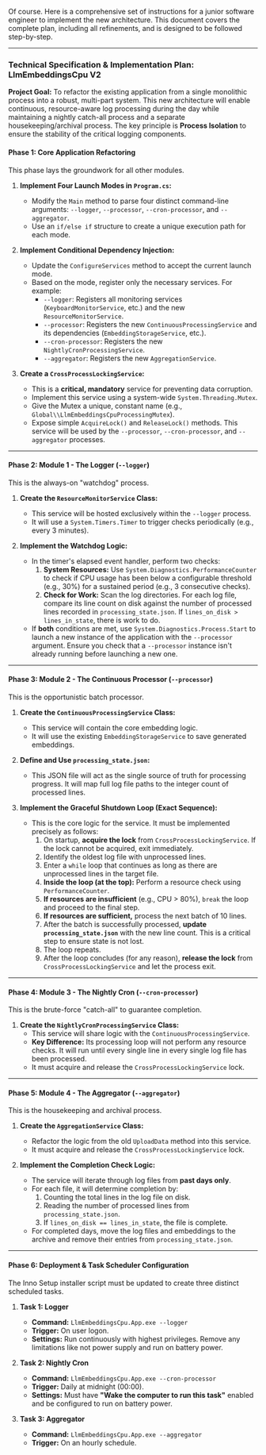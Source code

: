 Of course. Here is a comprehensive set of instructions for a junior software engineer to implement the new architecture. This document covers the complete plan, including all refinements, and is designed to be followed step-by-step.

---

### **Technical Specification & Implementation Plan: LlmEmbeddingsCpu V2**

**Project Goal:** To refactor the existing application from a single monolithic process into a robust, multi-part system. This new architecture will enable continuous, resource-aware log processing during the day while maintaining a nightly catch-all process and a separate housekeeping/archival process. The key principle is **Process Isolation** to ensure the stability of the critical logging components.

#### **Phase 1: Core Application Refactoring**

This phase lays the groundwork for all other modules.

1.  **Implement Four Launch Modes in `Program.cs`:**
    * Modify the `Main` method to parse four distinct command-line arguments: `--logger`, `--processor`, `--cron-processor`, and `--aggregator`.
    * Use an `if/else if` structure to create a unique execution path for each mode.

2.  **Implement Conditional Dependency Injection:**
    * Update the `ConfigureServices` method to accept the current launch mode.
    * Based on the mode, register only the necessary services. For example:
        * `--logger`: Registers all monitoring services (`KeyboardMonitorService`, etc.) and the new `ResourceMonitorService`.
        * `--processor`: Registers the new `ContinuousProcessingService` and its dependencies (`EmbeddingStorageService`, etc.).
        * `--cron-processor`: Registers the new `NightlyCronProcessingService`.
        * `--aggregator`: Registers the new `AggregationService`.

3.  **Create a `CrossProcessLockingService`:**
    * This is a **critical, mandatory** service for preventing data corruption.
    * Implement this service using a system-wide `System.Threading.Mutex`.
    * Give the Mutex a unique, constant name (e.g., `Global\\LlmEmbeddingsCpuProcessingMutex`).
    * Expose simple `AcquireLock()` and `ReleaseLock()` methods. This service will be used by the `--processor`, `--cron-processor`, and `--aggregator` processes.

---

#### **Phase 2: Module 1 - The Logger (`--logger`)**

This is the always-on "watchdog" process.

1.  **Create the `ResourceMonitorService` Class:**
    * This service will be hosted exclusively within the `--logger` process.
    * It will use a `System.Timers.Timer` to trigger checks periodically (e.g., every 3 minutes).

2.  **Implement the Watchdog Logic:**
    * In the timer's elapsed event handler, perform two checks:
        1.  **System Resources:** Use `System.Diagnostics.PerformanceCounter` to check if CPU usage has been below a configurable threshold (e.g., 30%) for a sustained period (e.g., 3 consecutive checks).
        2.  **Check for Work:** Scan the log directories. For each log file, compare its line count on disk against the number of processed lines recorded in `processing_state.json`. If `lines_on_disk > lines_in_state`, there is work to do.
    * If **both** conditions are met, use `System.Diagnostics.Process.Start` to launch a new instance of the application with the `--processor` argument. Ensure you check that a `--processor` instance isn't already running before launching a new one.

---

#### **Phase 3: Module 2 - The Continuous Processor (`--processor`)**

This is the opportunistic batch processor.

1.  **Create the `ContinuousProcessingService` Class:**
    * This service will contain the core embedding logic.
    * It will use the existing `EmbeddingStorageService` to save generated embeddings.

2.  **Define and Use `processing_state.json`:**
    * This JSON file will act as the single source of truth for processing progress. It will map full log file paths to the integer count of processed lines.

3.  **Implement the Graceful Shutdown Loop (Exact Sequence):**
    * This is the core logic for the service. It must be implemented precisely as follows:
        1.  On startup, **acquire the lock** from `CrossProcessLockingService`. If the lock cannot be acquired, exit immediately.
        2.  Identify the oldest log file with unprocessed lines.
        3.  Enter a `while` loop that continues as long as there are unprocessed lines in the target file.
        4.  **Inside the loop (at the top):** Perform a resource check using `PerformanceCounter`.
        5.  **If resources are insufficient** (e.g., CPU > 80%), `break` the loop and proceed to the final step.
        6.  **If resources are sufficient,** process the next batch of 10 lines.
        7.  After the batch is successfully processed, **update `processing_state.json`** with the new line count. This is a critical step to ensure state is not lost.
        8.  The loop repeats.
        9.  After the loop concludes (for any reason), **release the lock** from `CrossProcessLockingService` and let the process exit.

---

#### **Phase 4: Module 3 - The Nightly Cron (`--cron-processor`)**

This is the brute-force "catch-all" to guarantee completion.

1.  **Create the `NightlyCronProcessingService` Class:**
    * This service will share logic with the `ContinuousProcessingService`.
    * **Key Difference:** Its processing loop will not perform any resource checks. It will run until every single line in every single log file has been processed.
    * It must acquire and release the `CrossProcessLockingService` lock.

---

#### **Phase 5: Module 4 - The Aggregator (`--aggregator`)**

This is the housekeeping and archival process.

1.  **Create the `AggregationService` Class:**
    * Refactor the logic from the old `UploadData` method into this service.
    * It must acquire and release the `CrossProcessLockingService` lock.

2.  **Implement the Completion Check Logic:**
    * The service will iterate through log files from **past days only**.
    * For each file, it will determine completion by:
        1.  Counting the total lines in the log file on disk.
        2.  Reading the number of processed lines from `processing_state.json`.
        3.  If `lines_on_disk == lines_in_state`, the file is complete.
    * For completed days, move the log files and embeddings to the archive and remove their entries from `processing_state.json`.

---

#### **Phase 6: Deployment & Task Scheduler Configuration**

The Inno Setup installer script must be updated to create three distinct scheduled tasks.

1.  **Task 1: Logger**
    * **Command:** `LlmEmbeddingsCpu.App.exe --logger`
    * **Trigger:** On user logon.
    * **Settings:** Run continuously with highest privileges. Remove any limitations like not power supply and run on battery power.

2.  **Task 2: Nightly Cron**
    * **Command:** `LlmEmbeddingsCpu.App.exe --cron-processor`
    * **Trigger:** Daily at midnight (00:00).
    * **Settings:** Must have **"Wake the computer to run this task"** enabled and be configured to run on battery power.

3.  **Task 3: Aggregator**
    * **Command:** `LlmEmbeddingsCpu.App.exe --aggregator`
    * **Trigger:** On an hourly schedule.